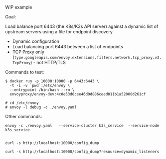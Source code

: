 WIP example

Goal:

Load balance port 6443 (the K8s/K3s API server) against a dynamic list of upstream servers using a file for endpoint discovery.

* Dynamic configuration
* Load balancing port 6443 between a list of endpoints
* TCP Proxy only (`type.googleapis.com/envoy.extensions.filters.network.tcp_proxy.v3.TcpProxy`) - not HTTP/TLS

Commands to test:

```
$ docker run -p 10000:10000 -p 6443:6443 \
  -t -i -v `pwd`:/etc/envoy \
  --entrypoint /bin/bash --rm \
  envoyproxy/envoy-dev:4c0e53d8cee46d9d886ceed011b1a52000d261cf

# cd /etc/envoy
# envoy -l debug -c ./envoy.yaml
```

Other commands:

```
envoy -c ./envoy.yaml   --service-cluster k3s_service  --service-node k3s_service


curl -s http://localhost:10000/config_dump

curl -s http://localhost:10000/config_dump?resource=dynamic_listeners
```
